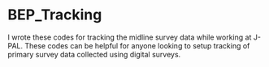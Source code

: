 # BEP_Tracking

I wrote these codes for tracking the midline survey data while working at J-PAL. These codes can be helpful for anyone looking to setup tracking of primary survey data collected using digital surveys.
